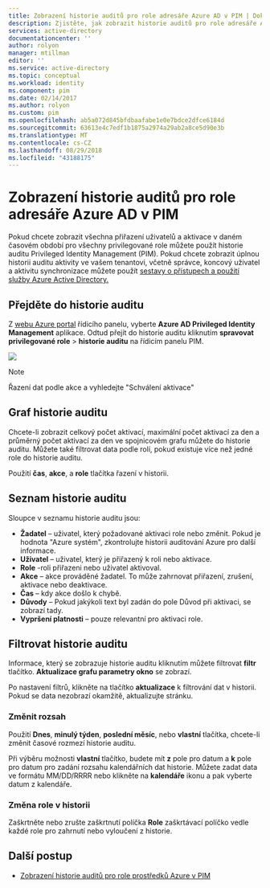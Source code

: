 ```yaml
---
title: Zobrazení historie auditů pro role adresáře Azure AD v PIM | Dokumentace Microsoftu
description: Zjistěte, jak zobrazit historie auditů pro role adresáře Azure AD v Azure AD Privileged Identity Management (PIM).
services: active-directory
documentationcenter: ''
author: rolyon
manager: mtillman
editor: ''
ms.service: active-directory
ms.topic: conceptual
ms.workload: identity
ms.component: pim
ms.date: 02/14/2017
ms.author: rolyon
ms.custom: pim
ms.openlocfilehash: ab5a072d845bfdbaafabe1e0e7bdce2dfce6184d
ms.sourcegitcommit: 63613e4c7edf1b1875a2974a29ab2a8ce5d90e3b
ms.translationtype: MT
ms.contentlocale: cs-CZ
ms.lasthandoff: 08/29/2018
ms.locfileid: "43188175"
---
```

# <a name="view-audit-history-for-azure-ad-directory-roles-in-pim"></a>Zobrazení historie auditů pro role adresáře Azure AD v PIM
Pokud chcete zobrazit všechna přiřazení uživatelů a aktivace v daném časovém období pro všechny privilegované role můžete použít historie auditu Privileged Identity Management (PIM). Pokud chcete zobrazit úplnou historii auditu aktivity ve vašem tenantovi, včetně správce, koncový uživatel a aktivitu synchronizace můžete použít [sestavy o přístupech a použití služby Azure Active Directory.](../reports-monitoring/overview-reports.md)

## <a name="navigate-to-audit-history"></a>Přejděte do historie auditu
Z [webu Azure portal](https://portal.azure.com) řídicího panelu, vyberte **Azure AD Privileged Identity Management** aplikace. Odtud přejít do historie auditu kliknutím **spravovat privilegované role** > **historie auditu** na řídicím panelu PIM.

![](media/azure-ad-pim-approval-workflow/image021.png)

>[!NOTE]
Řazení dat podle akce a vyhledejte "Schválení aktivace"


## <a name="audit-history-graph"></a>Graf historie auditu
Chcete-li zobrazit celkový počet aktivací, maximální počet aktivací za den a průměrný počet aktivací za den ve spojnicovém grafu můžete do historie auditu.  Můžete také filtrovat data podle rolí, pokud existuje více než jedné role do historie auditu.

Použití **čas**, **akce**, a **role** tlačítka řazení v historii.

## <a name="audit-history-list"></a>Seznam historie auditu
Sloupce v seznamu historie auditu jsou:

* **Žadatel** – uživatel, který požadované aktivaci role nebo změnit.  Pokud je hodnota "Azure systém", zkontrolujte historii auditování Azure pro další informace.
* **Uživatel** – uživatel, který je přiřazený k roli nebo aktivace.
* **Role** -roli přiřazeni nebo uživatel aktivoval.
* **Akce** – akce prováděné žadatel. To může zahrnovat přiřazení, zrušení, aktivace nebo deaktivace.
* **Čas** – kdy akce došlo k chybě.
* **Důvody** – Pokud jakýkoli text byl zadán do pole Důvod při aktivaci, se zobrazí tady.
* **Vypršení platnosti** – pouze relevantní pro aktivaci role.

## <a name="filter-audit-history"></a>Filtrovat historie auditu
Informace, který se zobrazuje historie auditu kliknutím můžete filtrovat **filtr** tlačítko.  **Aktualizace grafu parametry okno** se zobrazí.

Po nastavení filtrů, klikněte na tlačítko **aktualizace** k filtrování dat v historii.  Pokud se data nezobrazí okamžitě, aktualizujte stránku.

### <a name="change-the-date-range"></a>Změnit rozsah
Použití **Dnes**, **minulý týden**, **poslední měsíc**, nebo **vlastní** tlačítka, chcete-li změnit časové rozmezí historie auditu.

Při výběru možnosti **vlastní** tlačítko, budete mít **z** pole pro datum a **k** pole pro datum pro zadání rozsahu kalendářních dat historie.  Můžete zadat data ve formátu MM/DD/RRRR nebo klikněte na **kalendáře** ikonu a pak vyberte datum z kalendáře.

### <a name="change-the-roles-included-in-the-history"></a>Změna role v historii
Zaškrtněte nebo zrušte zaškrtnutí políčka **Role** zaškrtávací políčko vedle každé role pro zahrnutí nebo vyloučení z historie.

<!--Every topic should have next steps and links to the next logical set of content to keep the customer engaged-->
## <a name="next-steps"></a>Další postup

- [Zobrazení historie auditů pro role prostředků Azure v PIM](pim-resource-roles-use-the-audit-log.md)
